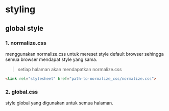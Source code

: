 # styling

## global style

### 1. normalize.css

menggunakan normalize.css untuk mereset style default browser sehingga semua browser mendapat style yang sama.

> setiap halaman akan mendapatkan normalize.css

```html
<link rel="stylesheet" href="path-to-normalize_css/normalize.css">
```

### 2. global.css

style global yang digunakan untuk semua halaman.